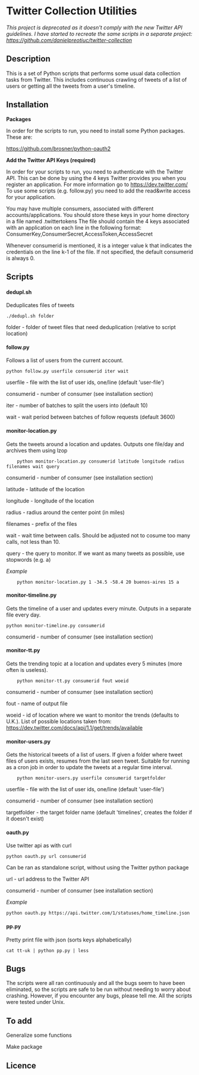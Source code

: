 # Twitter Collection Utilities

*This project is deprecated as it doesn't comply with the new Twitter API guidelines. I have started to recreate the same scripts in a separate project: https://github.com/danielpreotiuc/twitter-collection*

## Description

This is a set of Python scripts that performs some usual data collection tasks from Twitter. This includes continuous crawling of tweets of a list of users or getting all the tweets from a user's timeline.

## Installation

**Packages**

In order for the scripts to run, you need to install some Python packages. These are:

https://github.com/brosner/python-oauth2

**Add the Twitter API Keys (required)**

In order for your scripts to run, you need to authenticate with the Twitter API. This can be done by using the 4 keys Twitter provides you when you register an application. For more information go to https://dev.twitter.com/ To use some scripts (e.g. follow.py) you need to add the read&write access for your application.

You may have multiple consumers, associated with different accounts/applications. You should store these keys in your home directory in a file named .twittertokens The file should contain the 4 keys associated with an application on each line in the following format:
ConsumerKey,ConsumerSecret,AccessToken,AccessSecret

Whenever consumerid is mentioned, it is a integer value k that indicates the credentials on the line k-1 of the file. If not specified, the default consumerid is always 0.

## Scripts

#### dedupl.sh

Deduplicates files of tweets
 
	./dedupl.sh folder

folder - folder of tweet files that need deduplication (relative to script location)

#### follow.py

Follows a list of users from the current account.

	python follow.py userfile consumerid iter wait

userfile - file with the list of user ids, one/line (default 'user-file')

consumerid - number of consumer (see installation section)

iter - number of batches to split the users into (default 10)

wait - wait period between batches of follow requests (default 3600)

#### monitor-location.py

Gets the tweets around a location and updates. Outputs one file/day and archives them using lzop

        python monitor-location.py consumerid latitude longitude radius filenames wait query

consumerid - number of consumer (see installation section)

latitude - latitude of the location

longitude - longitude of the location

radius - radius around the center point (in miles)

filenames - prefix of the files

wait - wait time between calls. Should be adjusted not to cosume too many calls, not less than 10.

query - the query to monitor. If we want as many tweets as possible, use stopwords (e.g. a)

*Example*

        python monitor-location.py 1 -34.5 -58.4 20 buenos-aires 15 a

#### monitor-timeline.py

Gets the timeline of a user and updates every minute. Outputs in a separate file every day.

	python monitor-timeline.py consumerid

consumerid - number of consumer (see installation section)

#### monitor-tt.py

Gets the trending topic at a location and updates every 5 minutes (more often is useless).

        python monitor-tt.py consumerid fout woeid

consumerid - number of consumer (see installation section)

fout - name of output file

woeid - id of location where we want to monitor the trends (defaults to U.K.). List of possible locations taken from: https://dev.twitter.com/docs/api/1.1/get/trends/available

#### monitor-users.py

Gets the historical tweets of a list of users. If given a folder where tweet files of users exists, resumes from the last seen tweet. Suitable for running as a cron job in order to update the tweets at a regular time interval.

        python monitor-users.py userfile consumerid targetfolder

userfile - file with the list of user ids, one/line (default 'user-file')

consumerid - number of consumer (see installation section)

targetfolder - the target folder name (default 'timelines', creates the folder if it doesn't exist)

#### oauth.py

Use twitter api as with curl

	python oauth.py url consumerid

Can be ran as standalone script, without using the Twitter python package

url - url address to the Twitter API

consumerid - number of consumer (see installation section)

*Example*

	python oauth.py https://api.twitter.com/1/statuses/home_timeline.json

#### pp.py 

Pretty print file with json (sorts keys alphabetically)
	
	cat tt-uk | python pp.py | less
		
## Bugs

The scripts were all ran continuously and all the bugs seem to have been eliminated, so the scripts are safe to be run without needing to worry about crashing. However, if you encounter any bugs, please tell me. All the scripts were tested under Unix.

## To add

Generalize some functions

Make package

## Licence


